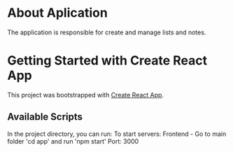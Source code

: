 # About Aplication

The application is responsible for create and manage lists and notes.

# Getting Started with Create React App

This project was bootstrapped with [Create React App](https://create-react-app.dev/).

## Available Scripts

In the project directory, you can run:
To start servers:
Frontend - Go to main folder 'cd app' and run 'npm start' Port: 3000

